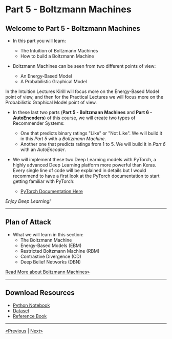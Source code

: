 # Part 5 - Boltzmann Machines

## Welcome to Part 5 - Boltzmann Machines

* In this part you will learn:
    * The Intuition of Boltzmann Machines
    * How to build a Boltzmann Machine

* Boltzmann Machines can be seen from two different points of view:
    * An Energy-Based Model
    * A Probabilistic Graphical Model

In the Intuition Lectures Kirill will focus more on the Energy-Based Model point of view, and then for the Practical Lectures we will focus more on the Probabilistic Graphical Model point of view.

* In these last two parts (**Part 5 - Boltzmann Machines** and **Part 6 - AutoEncoders**) of this course, we will create two types of Recommender Systems:
    * One that predicts binary ratings "Like" or "Not Like". We will build it in this *Part 5* with a *Boltzmann Machine*.
    * Another one that predicts ratings from 1 to 5. We will build it in *Part 6* with an *AutoEncoder*.

* We will implement these two Deep Learning models with PyTorch, a highly advanced Deep Learning platform more powerful than Keras. Every single line of code will be explained in details but I would recommend to have a first look at the PyTorch documentation to start getting familiar with PyTorch:
    * [PyTorch Documentation Here](http://pytorch.org/docs/master/)

*Enjoy Deep Learning!*
<hr>

## Plan of Attack

* What we will learn in this section:
    * The Boltzmann Machine
    * Energy-Based Models (EBM)
    * Restricted Boltzmann Machine (RBM)
    * Contrastive Divergence (CD)
    * Deep Belief Networks (DBN)

<a href="Tutorial">Read More about Boltzmann Machines»</a>
<hr>

## Download Resources
* <a href="Python/Boltzmann Machines.ipynb" download>Python Notebook</a>
* <a href="Python/dataset.zip" download>Dataset</a>
* <a href="Python/Reference/An Introduction to Restricted Boltzmann Machines.pdf">Reference Book</a>
<hr>

<a href="../Section 39 - Self Organizing Maps (SOMs)">«Previous</a> | <a href="../Section 41 - AutoEncoders">Next»</a>
